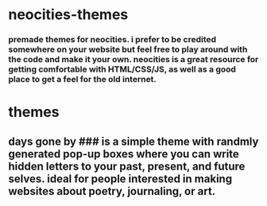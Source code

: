 # neocities-themes
### premade themes for neocities. i prefer to be credited somewhere on your website but feel free to play around with the code and make it your own. neocities is a great resource for getting comfortable with HTML/CSS/JS, as well as a good place to get a feel for the old internet.  
# themes
## days gone by ### is a simple theme with randmly generated pop-up boxes where you can write hidden letters to your past, present, and future selves. ideal for people interested in making websites about poetry, journaling, or art.  
